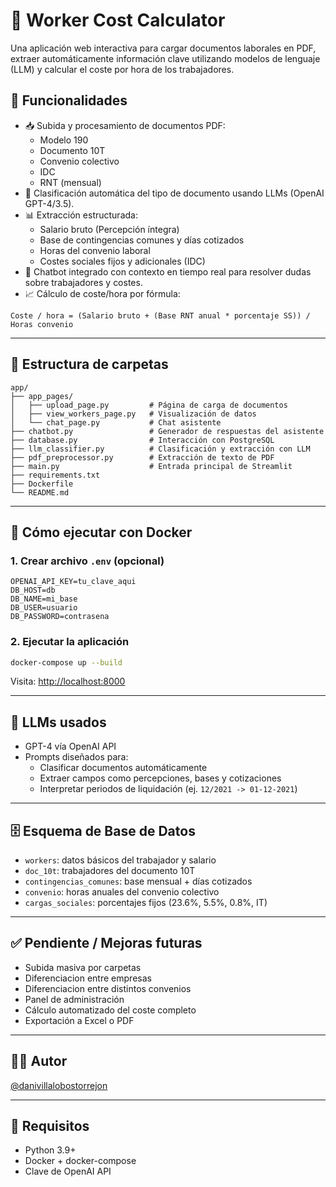 # 🧾 Worker Cost Calculator

Una aplicación web interactiva para cargar documentos laborales en PDF, extraer automáticamente información clave utilizando modelos de lenguaje (LLM) y calcular el coste por hora de los trabajadores.

## 🚀 Funcionalidades

- 📥 Subida y procesamiento de documentos PDF:
  - Modelo 190
  - Documento 10T
  - Convenio colectivo
  - IDC
  - RNT (mensual)
- 🤖 Clasificación automática del tipo de documento usando LLMs (OpenAI GPT-4/3.5).
- 📊 Extracción estructurada:
  - Salario bruto (Percepción íntegra)
  - Base de contingencias comunes y días cotizados
  - Horas del convenio laboral
  - Costes sociales fijos y adicionales (IDC)
- 🧠 Chatbot integrado con contexto en tiempo real para resolver dudas sobre trabajadores y costes.
- 📈 Cálculo de coste/hora por fórmula:

```
Coste / hora = (Salario bruto + (Base RNT anual * porcentaje SS)) / Horas convenio
```

---

## 🧱 Estructura de carpetas

```
app/
├── app_pages/
│   ├── upload_page.py         # Página de carga de documentos
│   ├── view_workers_page.py   # Visualización de datos
│   └── chat_page.py           # Chat asistente
├── chatbot.py                 # Generador de respuestas del asistente
├── database.py                # Interacción con PostgreSQL
├── llm_classifier.py          # Clasificación y extracción con LLM
├── pdf_preprocessor.py        # Extracción de texto de PDF
├── main.py                    # Entrada principal de Streamlit
├── requirements.txt
├── Dockerfile
└── README.md
```

---

## 🐳 Cómo ejecutar con Docker

### 1. Crear archivo `.env` (opcional)

```env
OPENAI_API_KEY=tu_clave_aqui
DB_HOST=db
DB_NAME=mi_base
DB_USER=usuario
DB_PASSWORD=contrasena
```

### 2. Ejecutar la aplicación

```bash
docker-compose up --build
```

Visita: [http://localhost:8000](http://localhost:8000)

---

## 🧠 LLMs usados

- GPT-4 vía OpenAI API
- Prompts diseñados para:
  - Clasificar documentos automáticamente
  - Extraer campos como percepciones, bases y cotizaciones
  - Interpretar periodos de liquidación (ej. `12/2021 -> 01-12-2021`)

---

## 🗄️ Esquema de Base de Datos

- `workers`: datos básicos del trabajador y salario
- `doc_10t`: trabajadores del documento 10T
- `contingencias_comunes`: base mensual + días cotizados
- `convenio`: horas anuales del convenio colectivo
- `cargas_sociales`: porcentajes fijos (23.6%, 5.5%, 0.8%, IT)
  
---

## ✅ Pendiente / Mejoras futuras

- Subida masiva por carpetas
- Diferenciacion entre empresas
- Diferenciacion entre distintos convenios
- Panel de administración
- Cálculo automatizado del coste completo
- Exportación a Excel o PDF

---

## 🧑‍💼 Autor

[@danivillalobostorrejon](https://github.com/danivillalobostorrejon)

---

## 🧩 Requisitos

- Python 3.9+
- Docker + docker-compose
- Clave de OpenAI API